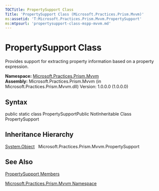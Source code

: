 ```yaml
---
TOCTitle: PropertySupport Class
Title: 'PropertySupport Class (Microsoft.Practices.Prism.Mvvm)'
ms:assetid: 'T:Microsoft.Practices.Prism.Mvvm.PropertySupport'
ms:mtpsurl: 'propertysupport-class-mspp-mvvm.md'
---
```


# PropertySupport Class

Provides support for extracting property information based on a property expression.

**Namespace:** [Microsoft.Practices.Prism.Mvvm](https://msdn.microsoft.com/library/microsoft.practices.prism.mvvm)
**Assembly:** Microsoft.Practices.Prism.Mvvm (in Microsoft.Practices.Prism.Mvvm.dll) Version: 1.0.0.0 (1.0.0.0)

## Syntax
public static class PropertySupportPublic NotInheritable Class PropertySupport

## Inheritance Hierarchy

<span id="familyToggle"></span>[System.Object](http://msdn.microsoft.com/en-us/library/e5kfa45b)
  Microsoft.Practices.Prism.Mvvm.PropertySupport

## See Also
[PropertySupport Members](https://msdn.microsoft.com/allmembers.t:microsoft.practices.prism.mvvm.propertysupport)

[Microsoft.Practices.Prism.Mvvm Namespace](https://msdn.microsoft.com/library/microsoft.practices.prism.mvvm)
